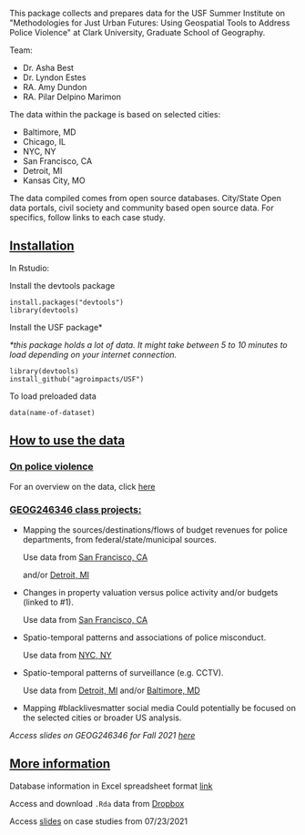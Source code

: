 This package collects and prepares data for the USF Summer Institute on 
"Methodologies for Just Urban Futures: Using Geospatial Tools to 
Address Police Violence" at Clark University, Graduate School of Geography.

Team:

- Dr. Asha Best
- Dr. Lyndon Estes
- RA. Amy Dundon
- RA. Pilar Delpino Marimon


The data within the package is based 
on selected cities:


- Baltimore, MD
- Chicago, IL
- NYC, NY
- San Francisco, CA 
- Detroit, MI
- Kansas City, MO

The data compiled comes from open source databases. City/State Open data portals, civil society and community based open source data. For specifics, follow links to each case study.

## <ins> Installation </ins>

In Rstudio:

Install the devtools package

```
install.packages("devtools")
library(devtools)
```

Install the USF package*

_*this package holds a lot of data. It might take between 5 to 10 minutes to load depending on your internet connection._

```
library(devtools)
install_github("agroimpacts/USF")
```
To load preloaded data
```
data(name-of-dataset)
```

## <ins> How to use the data </ins>


### <ins>  On police violence </ins>

For an overview on the data, click [here](https://github.com/agroimpacts/USF/blob/main/docs/Overview.md)


### <ins> GEOG246346 class projects: </ins>


- Mapping the sources/destinations/flows of budget revenues for police departments, from federal/state/municipal sources.

  Use data from [San Francisco, CA](https://github.com/agroimpacts/USF/blob/main/docs/SFO.md)
  
  and/or [Detroit, MI](https://github.com/agroimpacts/USF/blob/main/docs/DT.md)
  
  
- Changes in property valuation versus police activity and/or budgets (linked to #1).

  Use data from [San Francisco, CA](https://github.com/agroimpacts/USF/blob/main/docs/SFO.md)
  
  
- Spatio-temporal patterns and associations of police misconduct.

  Use data from [NYC, NY](https://github.com/agroimpacts/USF/blob/main/docs/NYC.md)
  
  
- Spatio-temporal patterns of surveillance (e.g. CCTV).

  Use data from [Detroit, MI](https://github.com/agroimpacts/USF/blob/main/docs/DT.md) and/or 
  [Baltimore, MD](https://github.com/agroimpacts/USF/blob/main/docs/MORE.md)


- Mapping #blacklivesmatter social media
  Could potentially be focused on the selected cities or broader US analysis.
  
  
_Access slides on GEOG246346 for Fall 2021 [here](https://github.com/agroimpacts/USF/blob/main/external/USF%20class%20projects.pdf)_


## <ins> More information </ins>

Database information in Excel spreadsheet format [link](https://github.com/agroimpacts/USF/blob/main/docs/Datasets_info.xls)

Access and download `.Rda` data from [Dropbox](https://www.dropbox.com/sh/birb6qtoc3duexc/AACzt3VVIgXrIxw6LWKDV-FLa?dl=0)

Access [slides](https://www.dropbox.com/s/a8vpnjvutps6vx1/Test_casestudies_7.23.21.pptx?dl=0) on case studies from 07/23/2021


